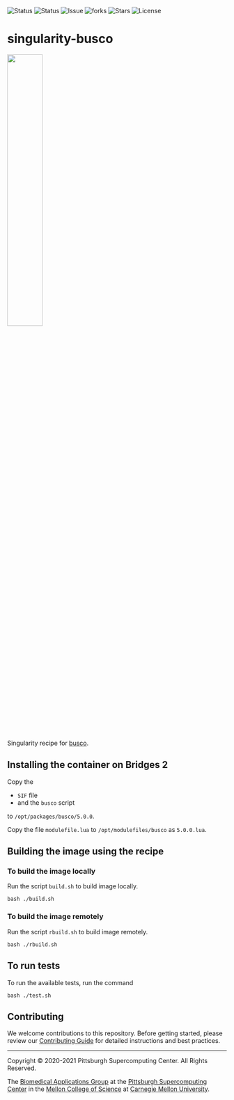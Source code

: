 ![Status](https://github.com/pscedu/singularity-busco/actions/workflows/main.yml/badge.svg)
![Status](https://github.com/pscedu/singularity-busco/actions/workflows/pretty.yml/badge.svg)
![Issue](https://img.shields.io/github/issues/pscedu/singularity-busco)
![forks](https://img.shields.io/github/forks/pscedu/singularity-busco)
![Stars](https://img.shields.io/github/stars/pscedu/singularity-busco)
![License](https://img.shields.io/github/license/pscedu/singularity-busco)

# singularity-busco
<img src="https://busco.ezlab.org/home/busco.png" width="40%">

Singularity recipe for [busco](https://busco.ezlab.org).

## Installing the container on Bridges 2
Copy the

* `SIF` file
* and the `busco` script

to `/opt/packages/busco/5.0.0`.

Copy the file `modulefile.lua` to `/opt/modulefiles/busco` as `5.0.0.lua`.

## Building the image using the recipe

### To build the image locally
Run the script `build.sh` to build image locally.

```
bash ./build.sh
```

### To build the image remotely
Run the script `rbuild.sh` to build image remotely.

```
bash ./rbuild.sh
```
## To run tests
To run the available tests, run the command

```
bash ./test.sh
```
## Contributing
We welcome contributions to this repository. Before getting started, please review our [Contributing Guide](https://raw.githubusercontent.com/pscedu/singularity-report/refs/heads/main/CONTRIBUTING.md) for detailed instructions and best practices.

---
Copyright © 2020-2021 Pittsburgh Supercomputing Center. All Rights Reserved.

The [Biomedical Applications Group](https://www.psc.edu/biomedical-applications/) at the [Pittsburgh Supercomputing
Center](http://www.psc.edu) in the [Mellon College of Science](https://www.cmu.edu/mcs/) at [Carnegie Mellon University](http://www.cmu.edu).

